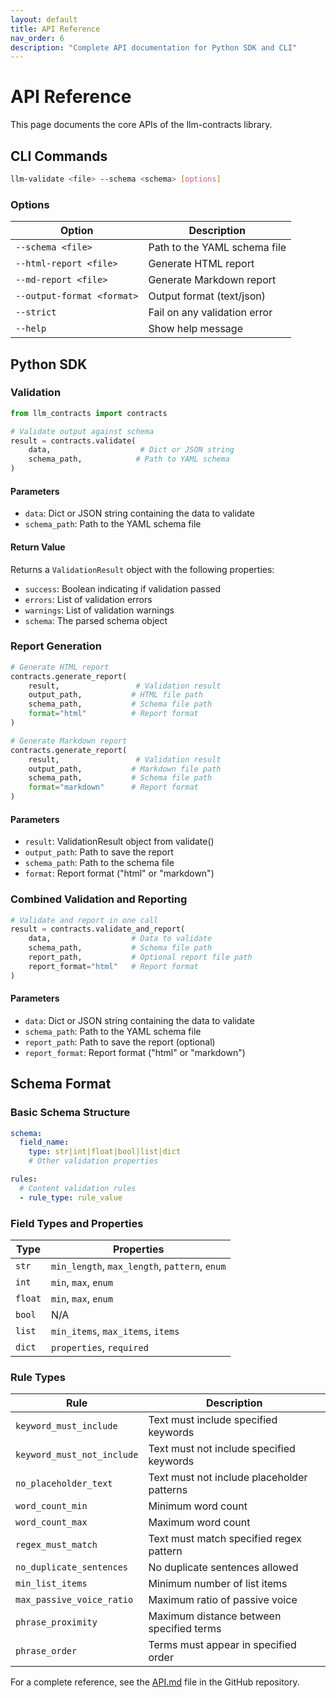 ```yaml
---
layout: default
title: API Reference
nav_order: 6
description: "Complete API documentation for Python SDK and CLI"
---
```


# API Reference

This page documents the core APIs of the llm-contracts library.

## CLI Commands

```bash
llm-validate <file> --schema <schema> [options]
```

### Options

| Option | Description |
|--------|-------------|
| `--schema <file>` | Path to the YAML schema file |
| `--html-report <file>` | Generate HTML report |
| `--md-report <file>` | Generate Markdown report |
| `--output-format <format>` | Output format (text/json) |
| `--strict` | Fail on any validation error |
| `--help` | Show help message |

## Python SDK

### Validation

```python
from llm_contracts import contracts

# Validate output against schema
result = contracts.validate(
    data,                    # Dict or JSON string
    schema_path,            # Path to YAML schema
)
```

#### Parameters

- `data`: Dict or JSON string containing the data to validate
- `schema_path`: Path to the YAML schema file

#### Return Value

Returns a `ValidationResult` object with the following properties:

- `success`: Boolean indicating if validation passed
- `errors`: List of validation errors
- `warnings`: List of validation warnings
- `schema`: The parsed schema object

### Report Generation

```python
# Generate HTML report
contracts.generate_report(
    result,                 # Validation result
    output_path,           # HTML file path
    schema_path,           # Schema file path
    format="html"          # Report format
)

# Generate Markdown report
contracts.generate_report(
    result,                 # Validation result
    output_path,           # Markdown file path
    schema_path,           # Schema file path
    format="markdown"      # Report format
)
```

#### Parameters

- `result`: ValidationResult object from validate()
- `output_path`: Path to save the report
- `schema_path`: Path to the schema file
- `format`: Report format ("html" or "markdown")

### Combined Validation and Reporting

```python
# Validate and report in one call
result = contracts.validate_and_report(
    data,                  # Data to validate
    schema_path,           # Schema file path
    report_path,           # Optional report file path
    report_format="html"   # Report format
)
```

#### Parameters

- `data`: Dict or JSON string containing the data to validate
- `schema_path`: Path to the YAML schema file
- `report_path`: Path to save the report (optional)
- `report_format`: Report format ("html" or "markdown")

## Schema Format

### Basic Schema Structure

```yaml
schema:
  field_name:
    type: str|int|float|bool|list|dict
    # Other validation properties

rules:
  # Content validation rules
  - rule_type: rule_value
```

### Field Types and Properties

| Type | Properties |
|------|------------|
| `str` | `min_length`, `max_length`, `pattern`, `enum` |
| `int` | `min`, `max`, `enum` |
| `float` | `min`, `max`, `enum` |
| `bool` | N/A |
| `list` | `min_items`, `max_items`, `items` |
| `dict` | `properties`, `required` |

### Rule Types

| Rule | Description |
|------|-------------|
| `keyword_must_include` | Text must include specified keywords |
| `keyword_must_not_include` | Text must not include specified keywords |
| `no_placeholder_text` | Text must not include placeholder patterns |
| `word_count_min` | Minimum word count |
| `word_count_max` | Maximum word count |
| `regex_must_match` | Text must match specified regex pattern |
| `no_duplicate_sentences` | No duplicate sentences allowed |
| `min_list_items` | Minimum number of list items |
| `max_passive_voice_ratio` | Maximum ratio of passive voice |
| `phrase_proximity` | Maximum distance between specified terms |
| `phrase_order` | Terms must appear in specified order |

For a complete reference, see the [API.md](https://github.com/Maxamed/llm-contract/blob/main/API.md) file in the GitHub repository. 